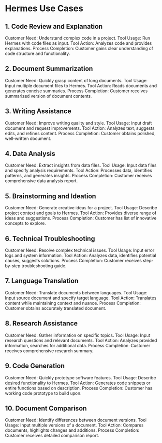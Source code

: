 # Hermes Use Cases

## 1. Code Review and Explanation

Customer Need: Understand complex code in a project.
Tool Usage: Run Hermes with code files as input.
Tool Action: Analyzes code and provides explanations.
Process Completion: Customer gains clear understanding of code structure and functionality.

## 2. Document Summarization

Customer Need: Quickly grasp content of long documents.
Tool Usage: Input multiple document files to Hermes.
Tool Action: Reads documents and generates concise summaries.
Process Completion: Customer receives summarized version of document contents.

## 3. Writing Assistance

Customer Need: Improve writing quality and style.
Tool Usage: Input draft document and request improvements.
Tool Action: Analyzes text, suggests edits, and refines content.
Process Completion: Customer obtains polished, well-written document.

## 4. Data Analysis

Customer Need: Extract insights from data files.
Tool Usage: Input data files and specify analysis requirements.
Tool Action: Processes data, identifies patterns, and generates insights.
Process Completion: Customer receives comprehensive data analysis report.

## 5. Brainstorming and Ideation

Customer Need: Generate creative ideas for a project.
Tool Usage: Describe project context and goals to Hermes.
Tool Action: Provides diverse range of ideas and suggestions.
Process Completion: Customer has list of innovative concepts to explore.

## 6. Technical Troubleshooting

Customer Need: Resolve complex technical issues.
Tool Usage: Input error logs and system information.
Tool Action: Analyzes data, identifies potential causes, suggests solutions.
Process Completion: Customer receives step-by-step troubleshooting guide.

## 7. Language Translation

Customer Need: Translate documents between languages.
Tool Usage: Input source document and specify target language.
Tool Action: Translates content while maintaining context and nuance.
Process Completion: Customer obtains accurately translated document.

## 8. Research Assistance

Customer Need: Gather information on specific topics.
Tool Usage: Input research questions and relevant documents.
Tool Action: Analyzes provided information, searches for additional data.
Process Completion: Customer receives comprehensive research summary.

## 9. Code Generation

Customer Need: Quickly prototype software features.
Tool Usage: Describe desired functionality to Hermes.
Tool Action: Generates code snippets or entire functions based on description.
Process Completion: Customer has working code prototype to build upon.

## 10. Document Comparison

Customer Need: Identify differences between document versions.
Tool Usage: Input multiple versions of a document.
Tool Action: Compares documents, highlights changes and additions.
Process Completion: Customer receives detailed comparison report.
